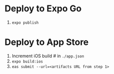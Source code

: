 # Deploy to Expo Go

1. `expo publish`

# Deploy to App Store

1. Increment iOS build # in `./app.json`
1. `expo build:ios`
1. `eas submit --url=<artifacts URL from step 1>`
